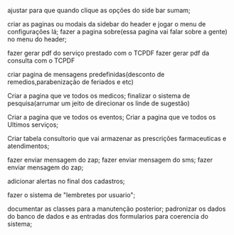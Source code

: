 <!-- mais faceis  -->
<!-- alinhar os forms na vertical, ta um mais pra cima q outro kk -->
ajustar para que quando clique as opções do side bar sumam;
<!-- tirar o config da side bar; -->
criar as paginas ou modais da sidebar do header e jogar o menu de configurações lá; 
fazer a pagina sobre(essa pagina vai falar sobre a gente) no menu do header;
<!-- tem que  ajustar os forms, botar placeholders ; -->




<!-- mais dificil -->

<!-- add controller e class para adicionar os clientes; -->
<!-- Criar tabela medico e relacionar com a tabela endereçosMedico ; -->
<!-- Criar tabela serviços; -->
<!-- ajustar o link serviços; -->
<!-- começar o sistema de mensagens para os clientes; -->
<!-- fazer o controler/class Medico; -->
fazer gerar pdf do serviço prestado com o TCPDF 
fazer gerar pdf da consulta com o TCPDF 

criar pagina de mensagens predefinidas(desconto de remedios,parabenização de feriados e etc)

Criar a pagina que ve todos os medicos;
finalizar o sistema de pesquisa(arrumar um jeito de direcionar os linde de sugestão)


Criar a pagina que ve todos os eventos;
Criar a pagina que ve todos os Ultimos serviços;

<!-- fazer o form consultorio; -->
Criar tabela consultorio que vai armazenar as prescrições farmaceuticas e atendimentos;

<!-- ver como q faz pra saida de doc no bd; -->
fazer enviar mensagem do zap;
fazer enviar mensagem do sms;
fazer enviar mensagem do zap;

adicionar alertas no final dos cadastros;
<!-- fazer o sistema de notificação no sistema; -->
fazer o sistema de "lembretes por usuario";
<!-- botar hash nas senhas das farmacias; -->

<!-- Padronização -->
documentar as classes para a manutenção posterior;
padronizar os dados do banco de dados e as entradas dos formularios para coerencia do sistema;